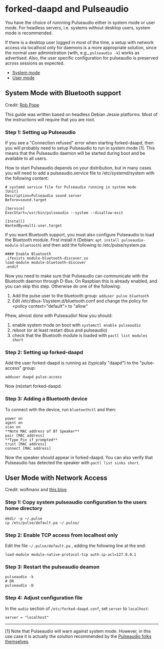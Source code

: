 # forked-daapd and Pulseaudio

You have the choice of runnning Pulseaudio either in system mode or user mode.
For headless servers, i.e. systems without desktop users, system mode is
recommended.

If there is a desktop user logged in most of the time, a setup with network
access via localhost only for daemons is a more appropriate solution, since the
normal user administration (with, e.g., `pulseaudio -k`) works as advertised.
Also, the user specific configuration for pulseaudio is preserved across
sessions as expected.

- [System mode](#system-mode-with-bluetooth-support)
- [User mode](#user-mode-with-network-access)


## System Mode with Bluetooth support

Credit: [Rob Pope](http://robpope.co.uk/blog/post/setting-up-forked-daapd-with-bluetooth)

This guide was written based on headless Debian Jessie platforms. Most of the
instructions will require that you are root.


### Step 1: Setting up Pulseaudio

If you see a "Connection refused" error when starting forked-daapd, then you
will probably need to setup Pulseaudio to run in system mode [1]. This means
that the Pulseaudio daemon will be started during boot and be available to all
users.

How to start Pulseaudio depends on your distribution, but in many cases you will
need to add a pulseaudio.service file to /etc/systemd/system with the following
content:

```
# systemd service file for Pulseaudio running in system mode
[Unit]
Description=Pulseaudio sound server
Before=sound.target

[Service]
ExecStart=/usr/bin/pulseaudio --system --disallow-exit

[Install]
WantedBy=multi-user.target
```

If you want Bluetooth support, you must also configure Pulseaudio to load the
Bluetooth module. First install it (Debian:
`apt install pulseaudio-module-bluetooth`) and then add the following to
/etc/pulse/system.pa:

```
#### Enable Bluetooth
.ifexists module-bluetooth-discover.so
load-module module-bluetooth-discover
.endif
```

Now you need to make sure that Pulseaudio can communicate with the Bluetooth
daemon through D-Bus. On Raspbian this is already enabled, and you can skip this
step. Otherwise do one of the following:

1. Add the pulse user to the bluetooth group: `adduser pulse bluetooth`
2. Edit /etc/dbus-1/system.d/bluetooth.conf and change the policy for
\<policy context="default"\> to "allow"

Phew, almost done with Pulseaudio! Now you should:
1. enable system mode on boot with `systemctl enable pulseaudio`
2. reboot (or at least restart dbus and pulseaudio)
3. check that the Bluetooth module is loaded with `pactl list modules short`


### Step 2: Setting up forked-daapd

Add the user forked-daapd is running as (typically "daapd") to the
"pulse-access" group:

```
adduser daapd pulse-access
```

Now (re)start forked-daapd.


### Step 3: Adding a Bluetooth device

To connect with the device, run `bluetoothctl` and then:

```
power on
agent on
scan on
**Note MAC address of BT Speaker**
pair [MAC address]
**Type Pin if prompted**
trust [MAC address]
connect [MAC address]
```

Now the speaker should appear in forked-daapd. You can also verify that
Pulseaudio has detected the speaker with `pactl list sinks short`.



## User Mode with Network Access

Credit: wolfmanx and [this blog](http://billauer.co.il/blog/2014/01/pa-multiple-users/)


### Step 1: Copy system pulseaudio configuration to the users home directory

```
mkdir -p ~/.pulse
cp /etc/pulse/default.pa ~/.pulse/
```


### Step 2: Enable TCP access from localhost only

Edit the file `~/.pulse/default.pa` , adding the following line at the end:

```
load-module module-native-protocol-tcp auth-ip-acl=127.0.0.1
```


### Step 3: Restart the pulseaudio deamon

```
pulseaudio -k
# OR
pulseaudio -D
```


### Step 4: Adjust configuration file

In the `audio` section of `/etc/forked-daapd.conf`, set `server` to `localhost`:

```
server = "localhost"
```

---

[1] Note that Pulseaudio will warn against system mode. However, in this use
case it is actually the solution recommended by the [Pulseaudio folks themselves](https://lists.freedesktop.org/archives/pulseaudio-discuss/2016-August/026823.html).
